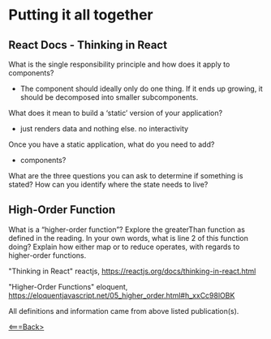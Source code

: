 # Putting it all together

## React Docs - Thinking in React

What is the single responsibility principle and how does it apply to components?

-  The component should ideally only do one thing. If it ends up growing, it should be decomposed into smaller subcomponents. 

What does it mean to build a ‘static’ version of your application?

- just renders data and nothing else. no interactivity

Once you have a static application, what do you need to add?

- components?

What are the three questions you can ask to determine if something is stated?
How can you identify where the state needs to live?
## High-Order Function 

What is a “higher-order function”?
Explore the greaterThan function as defined in the reading. In your own words, what is line 2 of this function doing?
Explain how either map or to reduce operates, with regards to higher-order functions.


"Thinking in React" reactjs, <https://reactjs.org/docs/thinking-in-react.html>

"Higher-Order Functions" eloquent, <https://eloquentjavascript.net/05_higher_order.html#h_xxCc98lOBK>

All definitions and information came from above listed publication(s).

[<===Back>](README.md)
